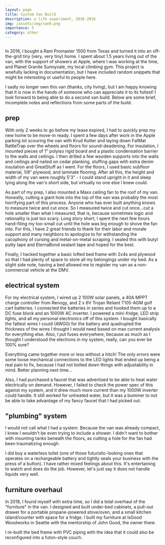 ```yaml
---
layout: page
title: Custom Van Build
description: a life experiment, 2016-2018
img: /assets/img/van0.png
importance: 5
category: other
---
```


<div class="row">
    <div class="col-sm mt-3 mt-md-0">
        <img class="img-fluid rounded z-depth-1" src="{{ '/assets/img/van0.jpg' | relative_url }}" alt="" title="example image"/>
    </div>
    <div class="col-sm mt-3 mt-md-0">
        <img class="img-fluid rounded z-depth-1" src="{{ '/assets/img/van2.jpg' | relative_url }}" alt="" title="example image"/>
    </div>
    <div class="col-sm mt-3 mt-md-0">
        <img class="img-fluid rounded z-depth-1" src="{{ '/assets/img/van5.jpg' | relative_url }}" alt="" title="example image"/>
    </div>
</div>
<p/>

In 2016, I bought a Ram Promaster 1500 from Texas and turned it into an off-the-grid tiny (very, very tiny) home. I spent about 1.5 years living out of the van, with the support of showers at Apple, where I was working at the time, and Planet Granite Sunnyvale, my local climbing gym. This project is woefully lacking in documentation, but I have included random snippets that might be interesting or useful to people here.

I sadly no longer own this van (thanks, city living), but I am happy knowing that it is now in the hands of someone who can appreciate it to its fullest! I look forward to being able to do a second van build. Below are some brief, incomplete notes and reflections from some parts of the build.

<h2>prep</h2>
With only 2 weeks to go before my lease expired, I had to quickly prep my new home to be move-in ready. I spent a few days after work in the Apple parking lot scouring the van with Krud Kutter and laying down FatMat RattleTrap over the wheels and floors for sound-deadening. For insulation, I mounted pieces of 1" polyiso rigid board and a plastic condensation barrier to the walls and ceilings. I then drilled a few wooden supports into the walls and ceilings and nailed on cedar planking, stuffing gaps with extra denim insulation and GreatStuff as I went. For the floors, I used basic subfloor material, 1/8" plywood, and laminate flooring. After all this, the height and width of my van were roughly 5'3" - I could stand upright in it and sleep lying along the van's short side, but virtually no one else I knew could.

As part of my prep, I also mounted a Maxx ceiling fan to the roof of my van. Honestly, cutting a giant hole into the top of the van was probably the most horrifying part of this process. Anyone who has ever built anything knows to measure twice and cut once. So I measured twice and cut once...cut a hole smaller than what I measured, that is, because sometimes logic and rationality is just too scary. Long story short, I spent the next few hours hand-filing my too-small cut until the hole was big enough to shove the fan into. For this, I have 2 great friends to thank for their labor and morale support and many neighbors to apologize to for withstanding the cacophony of cursing and metal-on-metal scraping. I sealed this with butyl putty tape and EternaBond sealant tape and hoped for the best.

Finally, I hacked together a basic lofted bed frame with 2x4s and plywood so that I had plenty of space to store all my belongings under my bed. As a slight side note, having a bed allowed me to register my van as a non-commercial vehicle at the DMV.

<h2>electrical system</h2>
For my electrical system, I wired up 2 100W solar panels, a 40A MPPT charge controller from Renogy, and 2 x 6V Trojan Reliant T105-AGM golf cart batteries. I connected the batteries in series and hooked them up to a DC fuse block and an 1000W AC inverter. I powered a mini-fridge, LED strip lights, and all my personal electronics off of this system. I bought basically the fattest wires I could (AWG0) for the battery and quadrupled the thickness of the wires I thought I would need based on max current analysis for everything else. Also, I put fuses everywhere, because as much as I thought I understood the electrons in my system, really, can you ever be 100% sure?

Everything came together more or less without a hitch! The only errors were some loose mechanical connections to the LED lights that ended up being a real pain to fix, because I had not bolted down things with adjustability in mind. Better planning next time...

Also, I had purchased a faucet that was advertised to be able to heat water electrically on demand. However, I failed to check the power spec of this against my system, and it drew much more current than my 1000W inverter could handle. It still worked for unheated water, but it was a bummer to not be able to take advantage of my fancy faucet that I had picked out.

<h2>"plumbing" system</h2>
I would not call what I had a system. Because the van was already compact, I knew I wouldn't be even trying to include a shower. I didn't want to bother with mounting tanks beneath the floors, as cutting a hole for the fan had been traumatizing enough.

I did buy a waterless toilet (one of those futuristic-looking ones that operates on a rechargeable battery and tightly seals your business with the press of a button). I have rather mixed feelings about this. It's entertaining to watch and does do the job. However, let's just say it does not handle liquids very well.

<h2>furniture overhaul</h2>
In 2018, I found myself with extra time, so I did a total overhaul of the "furniture" in the van. I designed and built under-bed cabinets, a pull-out drawer for a portable propane-powered stove/oven, and a small kitchen island/counter with space for a fridge. I built my furniture at IsGood Woodworks in Seattle with the mentorship of John Good, the owner there.

I re-built the bed frame with PVC piping with the idea that it could also be reconfigured into a futon-style couch.
